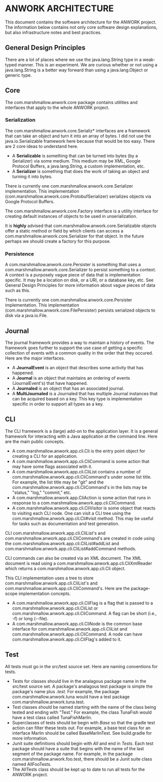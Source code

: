 # ANWORK ARCHITECTURE

This document contains the software architecture for the ANWORK project. The information below
contains not only core software design explanations, but also infrastructure notes and best
practices.

## General Design Principles

There are a lot of places where we use the java.lang.String type in a weak-typed manner. This is an
experiment. We are curious whether or not using a java.lang.String is a better way forward than
using a java.lang.Object or generic type.

## Core

The com.marshmallow.anwork.core package contains utilities and interfaces that apply to the whole
ANWORK project.

### Serialization

The com.marshmallow.anwork.core.Serializ* interfaces are a framework that can take an object and
turn it into an array of bytes. I did not use the java.io.Serializable framework here because that
would be too easy. There are 2 core ideas to understand here.
- A **Serializable** is something that can be turned into bytes (by a Serializer) via some medium.
  This medium may be XML, Google Protocol Buffers, a java.lang.String, a custom implementation, etc.
- A **Serializer** is something that does the work of taking an object and turning it into bytes.

There is currently one com.marshmallow.anwork.core.Serializer implementation. This implementation
(com.marshmallow.anwork.core.ProtobufSerializer) serializes objects via Google Protocol Buffers.

The com.marshmallow.anwork.core.Factory interface is a utility interface for creating default
instances of objects to be used in unserialization.

It is **highly** advised that com.marshmallow.anwork.core.Serializable objects offer a static method
or field by which clients can access a com.marshmallow.anwork.core.Serializer for that object. In
the future perhaps we should create a factory for this purpose.

### Persistence

A com.marshmallow.anwork.core.Persister is something that uses a
com.marshmallow.anwork.core.Serializer to persist something to a context. A context is a purposely
vague piece of data that is implementation specific. It may be a location on disk, or a URI, or a
database key, etc. See General Design Principles for more information about vague pieces of data
such as this.

There is currently one com.marshmallow.anwork.core.Persister implementation. This implementation
(com.marshmallow.anwork.core.FilePersister) persists serialized objects to disk via a java.io.File.

## Journal

The journal framework provides a way to maintain a history of events. The framework goes further to
support the use case of getting a specific collection of events with a common quality in the order
that they occured. Here are the major interfaces.
- A **JournalEvent** is an object that describes some activity that has happened.
- A **Journal** is an object that maintains an ordering of events (JournalEvent's) that have
  happened.
- A **Journaled** is an object that has an associated journal.
- A **MultiJournaled** is a Journaled that has multiple Journal instances that can be acquired based
  on a key. This key type is implementation specific in order to support all types as a key.

## CLI

The CLI framework is a (large) add-on to the application layer. It is a general framework for
interacting with a Java application at the command line. Here are the main public concepts.
- A com.marshmallow.anwork.app.cli.Cli is the entry point object for creating a CLI for an
  application.
- A com.marshmallow.anwork.app.cli.CliCommand is some action that may have some flags associated
  with it.
- A com.marshmallow.anwork.app.cli.CliList contains a number of
  com.marshmallow.anwork.app.cli.CliCommand's under some list title. For example, the list title
  may be "git" and the com.marshmallow.anwork.app.cli.CliCommand's in the lists may be "status,"
  "log," "commit," etc.
- A com.marshmallow.anwork.app.CliAction is some action that runs in response to a
  com.marshmallow.anwork.app.cli.CliCommand.
- A com.marshmallow.anwork.app.cli.CliVisitor is some object that reacts to visiting each CLI node.
  One can visit a CLI tree using the com.marshmallow.anwork.app.cli.Cli#visit method. This may be
  useful for tasks such as documentation and test generation.

CLI com.marshmallow.anwork.app.cli.CliList's and com.marshmallow.anwork.app.cli.CliCommand's are
created in code using the com.marshmallow.anwork.app.cli.CliList#addList and
com.marshmallow.anwork.app.cli.CliList#addCommand methods.

CLI commands can also be created via an XML document. The XML document is read using a
com.marshmallow.anwork.app.cli.CliXmlReader which returns a com.marshmallow.anwork.app.cli.Cli
object.

This CLI implementation uses a tree to store com.marshmallow.anwork.app.cli.CliList's and
com.marshmallow.anwork.app.cli.CliCommand's. Here are the package-scope implementation concepts.
- A com.marshmallow.anwork.app.cli.CliFlag is a flag that is passed to a
  com.marshmallow.anwork.app.cli.CliList or com.marshmallow.anwork.app.cli.CliCommand. A flag can
  be short (i.e., -f) or long (--file).
- A com.marshmallow.anwork.app.cli.CliNode is the common base interface for
  com.marshmallow.anwork.app.cli.CliList and com.marshmallow.anwork.app.cli.CliCommand. A node can
  have com.marshmallow.anwork.app.cli.CliFlag's added to it.

## Test

All tests must go in the src/test source set. Here are naming conventions for tests.
- Tests for classes should live in the analagous package name in the src/test source set. A
  package's analagous test package is simple the package's name plus *.test*. For example, the
  package com.marshmallow.anwork.tuna would have a test package com.marshmallow.anwork.tuna.test.
- Test classes should be named starting with the name of the class being tested and ending with
  "Test." For example, the class TunaFish would have a test class called TunaFishMarlin.
- Superclasses of tests should be begin with *Base* so that the gradle test action can filter these
  tests out. For example, a base test class for an interface Marlin should be called BaseMarlinTest.
  See build.gradle for more information.
- Junit suite definitions should begin with *All* and end in *Tests*. Each test package should have
  a suite that begins with the name of the last segment of the package name. For example, in the
  package com.marshmallow.anwork.foo.test, there should be a Junit suite class named AllFooTests.
- The AllTests class should be kept up to date to run all tests for the ANWORK project.